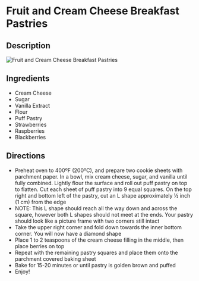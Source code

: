 # Fruit and Cream Cheese Breakfast Pastries

## Description
![Fruit and Cream Cheese Breakfast Pastries](https://www.themealdb.com/images/media/meals/1543774956.jpg "Fruit and Cream Cheese Breakfast Pastries")

## Ingredients
- Cream Cheese
- Sugar
- Vanilla Extract
- Flour
- Puff Pastry
- Strawberries
- Raspberries
- Blackberries

## Directions
- Preheat oven to 400ºF (200ºC), and prepare two cookie sheets with parchment paper. In a bowl, mix cream cheese, sugar, and vanilla until fully combined. Lightly flour the surface and roll out puff pastry on top to flatten. Cut each sheet of puff pastry into 9 equal squares. On the top right and bottom left of the pastry, cut an L shape approximately ½ inch (1 cm) from the edge
- NOTE: This L shape should reach all the way down and across the square, however both L shapes should not meet at the ends. Your pastry should look like a picture frame with two corners still intact
- Take the upper right corner and fold down towards the inner bottom corner. You will now have a diamond shape
- Place 1 to 2 teaspoons of the cream cheese filling in the middle, then place berries on top
- Repeat with the remaining pastry squares and place them onto the parchment covered baking sheet
- Bake for 15-20 minutes or until pastry is golden brown and puffed
- Enjoy!
